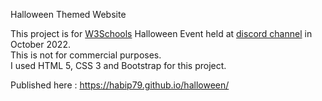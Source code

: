 Halloween Themed Website

This project is for <a href="https://w3schools.com/">W3Schools</a> Halloween Event held at <a href="https://discord.gg/w3schools">discord channel</a> in October 2022.<br>
This is not for commercial purposes.<br>
I used HTML 5, CSS 3 and Bootstrap for this project.

Published here : https://habip79.github.io/halloween/
